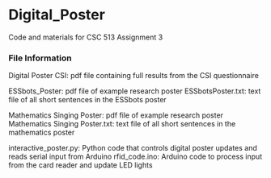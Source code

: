 # Digital_Poster
Code and materials for CSC 513 Assignment 3

### File Information
Digital Poster CSI: pdf file containing full results from the CSI questionnaire

ESSbots_Poster: pdf file of example research poster
ESSbotsPoster.txt: text file of all short sentences in the ESSbots poster

Mathematics Singing Poster: pdf file of example research poster
Mathematics Singing Poster.txt: text file of all short sentences in the mathematics poster

interactive_poster.py: Python code that controls digital poster updates and reads serial input from Arduino
rfid_code.ino: Arduino code to process input from the card reader and update LED lights
